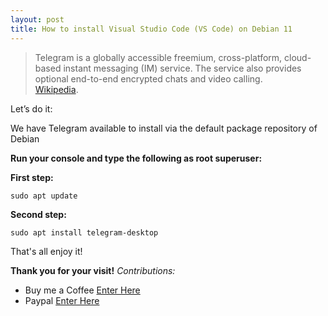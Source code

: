 ```yaml
---
layout: post
title: How to install Visual Studio Code (VS Code) on Debian 11
---
```


>Telegram is a globally accessible freemium, cross-platform, cloud-based instant messaging (IM) service. The service also provides optional end-to-end encrypted chats and video calling.  
[Wikipedia](https://en.wikipedia.org/wiki/Telegram_(software)).


Let’s do it:

We have Telegram available to install via the default package repository of Debian

**Run your console and type the following as root superuser:**

**First step:**

```code
sudo apt update
```

**Second step:**

```code
sudo apt install telegram-desktop
```

That's all enjoy it!

<!-- {% include embed.html url="https://www.youtube.com/embed/Q9rNrJHAUMk" %} -->

**Thank you for your visit!**
*Contributions:*

+ Buy me a Coffee [Enter Here](https://www.buymeacoffee.com/alvaloper)
+ Paypal [Enter Here](https://www.paypal.com/paypalme/ingespinozalj)